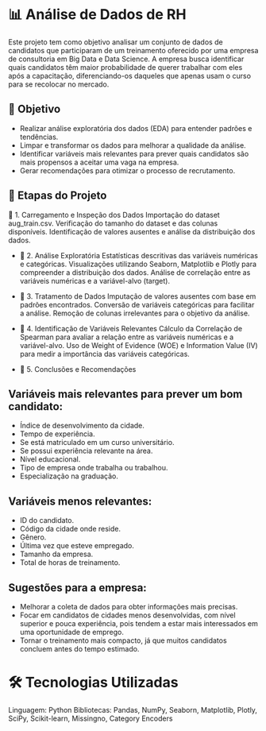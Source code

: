 # 📊 Análise de Dados de RH
Este projeto tem como objetivo analisar um conjunto de dados de candidatos que participaram de um treinamento oferecido por uma empresa de consultoria em Big Data e Data Science. A empresa busca identificar quais candidatos têm maior probabilidade de querer trabalhar com eles após a capacitação, diferenciando-os daqueles que apenas usam o curso para se recolocar no mercado.

## 🎯 Objetivo
- Realizar análise exploratória dos dados (EDA) para entender padrões e tendências.
- Limpar e transformar os dados para melhorar a qualidade da análise.
- Identificar variáveis mais relevantes para prever quais candidatos são mais propensos a aceitar uma vaga na empresa.
- Gerar recomendações para otimizar o processo de recrutamento.

## 📝 Etapas do Projeto
🔹 1. Carregamento e Inspeção dos Dados
Importação do dataset aug_train.csv.
Verificação do tamanho do dataset e das colunas disponíveis.
Identificação de valores ausentes e análise da distribuição dos dados.

- 🔹 2. Análise Exploratória
Estatísticas descritivas das variáveis numéricas e categóricas.
Visualizações utilizando Seaborn, Matplotlib e Plotly para compreender a distribuição dos dados.
Análise de correlação entre as variáveis numéricas e a variável-alvo (target).

- 🔹 3. Tratamento de Dados
Imputação de valores ausentes com base em padrões encontrados.
Conversão de variáveis categóricas para facilitar a análise.
Remoção de colunas irrelevantes para o objetivo da análise.

- 🔹 4. Identificação de Variáveis Relevantes
Cálculo da Correlação de Spearman para avaliar a relação entre as variáveis numéricas e a variável-alvo.
Uso de Weight of Evidence (WOE) e Information Value (IV) para medir a importância das variáveis categóricas.

- 🔹 5. Conclusões e Recomendações



## Variáveis mais relevantes para prever um bom candidato:

- Índice de desenvolvimento da cidade.
- Tempo de experiência.
- Se está matriculado em um curso universitário.
- Se possui experiência relevante na área.
- Nível educacional.
- Tipo de empresa onde trabalha ou trabalhou.
- Especialização na graduação.

## Variáveis menos relevantes:
- ID do candidato.
- Código da cidade onde reside.
- Gênero.
- Última vez que esteve empregado.
- Tamanho da empresa.
- Total de horas de treinamento.


## Sugestões para a empresa:

- Melhorar a coleta de dados para obter informações mais precisas.
- Focar em candidatos de cidades menos desenvolvidas, com nível superior e pouca experiência, pois tendem a estar mais interessados em uma oportunidade de emprego.
- Tornar o treinamento mais compacto, já que muitos candidatos concluem antes do tempo estimado.


# 🛠 Tecnologias Utilizadas
Linguagem: Python
Bibliotecas: Pandas, NumPy, Seaborn, Matplotlib, Plotly, SciPy, Scikit-learn, Missingno, Category Encoders
